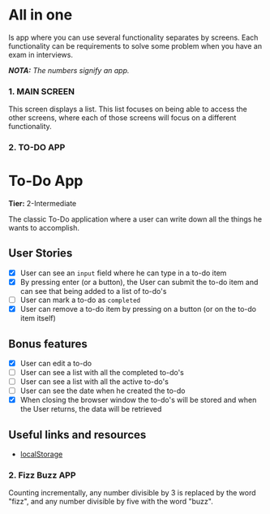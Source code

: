 # **All in one**

Is app where you can use several functionality separates by screens. Each functionality can be requirements to solve some problem when you have an exam in interviews.

_**NOTA:** The numbers signify an app._

### **1. MAIN SCREEN**

This screen displays a list. This list focuses on being able to access the other screens, where each of those screens will focus on a different functionality.

### **2. TO-DO APP**

# To-Do App

**Tier:** 2-Intermediate

The classic To-Do application where a user can write down all the things he wants to accomplish.

## User Stories

- [x] User can see an `input` field where he can type in a to-do item
- [x] By pressing enter (or a button), the User can submit the to-do item and can see that being added to a list of to-do's
- [ ] User can mark a to-do as `completed`
- [x] User can remove a to-do item by pressing on a button (or on the to-do item itself)

## Bonus features

- [x] User can edit a to-do
- [ ] User can see a list with all the completed to-do's
- [ ] User can see a list with all the active to-do's
- [ ] User can see the date when he created the to-do
- [x] When closing the browser window the to-do's will be stored and when the User returns, the data will be retrieved

## Useful links and resources

- [localStorage](https://developer.mozilla.org/en-US/docs/Web/API/Window/localStorage)

### **2. Fizz Buzz APP**

Counting incrementally, any number divisible by 3 is replaced by the word "fizz", and any number divisible by five with the word "buzz".
